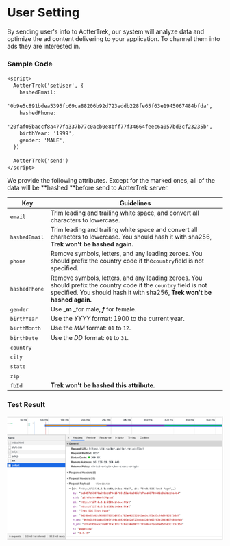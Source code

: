 # User Setting

By sending user's info to AotterTrek, our system will analyze data and optimize the ad content delivering to your application. To channel them into ads they are interested in.

### Sample Code

```markup
<script>
  AotterTrek('setUser', {
    hashedEmail:
      '0b9e5c891bdea5395fc69ca88206b92d723eddb228fe65f63e1945067484bfda',
    hashedPhone:
      '20faf05baccf8a477fa337b77c0acb0e8bff77f34664feec6a057bd3cf23235b',
    birthYear: '1999',
    gender: 'MALE',
  })
  
  AotterTrek('send')
</script>
```

We provide the following attributes. Except for the marked ones, all of the data will be **hashed **before send to AotterTrek server.

| Key            | Guidelines                                                                                                                                                                                   |
| -------------- | -------------------------------------------------------------------------------------------------------------------------------------------------------------------------------------------- |
| `email`        | Trim leading and trailing white space, and convert all characters to lowercase.                                                                                                              |
| `hashedEmail ` | Trim leading and trailing white space and convert all characters to lowercase. You should hash it with sha256, **Trek won't be hashed again.**                                               |
| `phone`        | Remove symbols, letters, and any leading zeroes. You should prefix the country code if the`country`field is not specified.                                                                   |
| `hashedPhone ` | Remove symbols, letters, and any leading zeroes. You should prefix the country code if the `country` field is not specified. You should hash it with sha256, **Trek won't be hashed again.** |
| `gender`       | Use _**m** _for male, _**f**_ for female.                                                                                                                                                    |
| `birthYear`    | Use the _YYYY_ format: 1900 to the current year.                                                                                                                                             |
| `birthMonth`   | Use the _MM_ format: `01` to `12`.                                                                                                                                                           |
| `birthDate`    | Use the _DD_ format: `01` to `31`.                                                                                                                                                           |
| `country`      |                                                                                                                                                                                              |
| `city`         |                                                                                                                                                                                              |
| `state`        |                                                                                                                                                                                              |
| `zip`          |                                                                                                                                                                                              |
| `fbId  `       | **Trek won't be hashed this attribute.**                                                                                                                                                     |

### Test Result

![](<../../.gitbook/assets/截圖 2021-03-26 上午11.19.27.png>)
